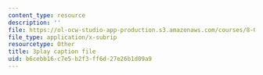 ```yaml
---
content_type: resource
description: ''
file: https://ol-ocw-studio-app-production.s3.amazonaws.com/courses/8-04-quantum-physics-i-spring-2016/b6cebb16c7e5b2f3ff6d27e26b1d09a9_sxzFpOsvfgU.srt
file_type: application/x-subrip
resourcetype: Other
title: 3play caption file
uid: b6cebb16-c7e5-b2f3-ff6d-27e26b1d09a9
---
```

